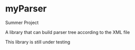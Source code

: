 # myParser
Summer Project

A library that can build parser tree according to the XML file

This library is still under testing
